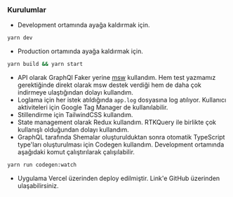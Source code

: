 ### Kurulumlar
- Development ortamında ayağa kaldırmak için.

```bash
yarn dev
```

- Production ortamında ayağa kaldırmak için.

```bash
yarn build && yarn start
```

- API olarak GraphQl Faker yerine [msw](https://mswjs.io/) kullandım. Hem test yazmamız gerektiğinde direkt olarak msw destek verdiği hem de daha çok indirmeye ulaştığından dolayı kullandım.
- Loglama için her istek atıldığında `app.log` dosyasına log atılıyor. Kullanıcı aktiviteleri için Google Tag Manager de kullanılabilir.
- Stillendirme için TailwindCSS kullandım.
- State management olarak Redux kullandım. RTKQuery ile birlikte çok kullanışlı olduğundan dolayı kullandım.
- GraphQL tarafında Shemalar oluşturulduktan sonra otomatik TypeScript type'ları oluşturulması için Codegen kullandım. Development ortamında aşağıdaki komut çalıştırılarak çalışılabilir.
```bash
yarn run codegen:watch
```
- Uygulama Vercel üzerinden deploy edilmiştir. Link'e GitHub üzerinden ulaşabilirsiniz. 
